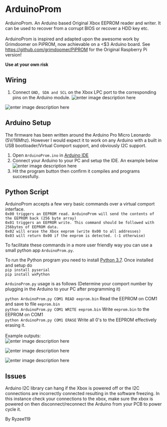 

# ArduinoProm

ArduinoProm. An Arduino based Original Xbox EEPROM reader and writer.
It can be used to recover from a corrupt BIOS or recover a HDD key etc. <br><br>
ArduinoProm is inspired and adapted upon the awesome work by Grimdoomer on PiPROM, now achievable on a <$3 Arduino board.
See https://github.com/grimdoomer/PiPROM for the Original Raspberry Pi version!
  
**Use at your own risk**

## Wiring
1. Connect `GND, SDA and SCL` on the Xbox LPC port to the corresponding pins on the Arduino module.
![enter image description here](https://i.imgur.com/No7bvLF.png)

![enter image description here](https://i.imgur.com/fokwQjY.jpg)
## Arduino Setup
The firmware has been written around the Arduino Pro Micro Leonardo (5V/16Mhz). However I would expect it to work on any Arduino with a built in USB bootloader/Virtual Comport support, and obviously I2C support.
1. Open `ArduinoProm.ino` in [Arduino IDE](https://www.arduino.cc/en/main/software)
2. Connect your Arduino to your PC and setup the IDE. An example below <br> ![enter image description here](https://i.imgur.com/V7CJpkd.png)
3. Hit the program button then confirm it compiles and programs successfully.


## Python Script
ArduinoProm accepts a few very basic commands over a virtual comport interface.  
	`0x00 triggers an EEPROM read. ArduinoProm will send the contents of the EEPROM back (256 byte array)`  
	`0x01 triggers an EEPROM write. This command should be followed with 256bytes of EEPROM data.`  
	`0x02 will erase the Xbox eeprom (write 0x00 to all addresses)`  
	`0x03 will return 0x00 if the eeprom is detected. (-1 otherwise)`  

To facilitate these commands in a more user friendly way you can use a small python app `ArduinoProm.py`.

To run the Python program you need to install [Python 3.7](https://www.python.org). Once installed and setup do  
`pip install pyserial`  
`pip install wxPython`  

`ArduinoProm.py` usage is as follows (Determine your comport number by plugging in the Arduino to your PC after programming it)

`python ArduinoProm.py COM1 READ eeprom.bin` Read the EEPROM on COM1 and save to file `eeprom.bin`  
`python ArduinoProm.py COM1 WRITE eeprom.bin` Write `eeprom.bin` to the EEPROM on COM1  
`python ArduinoProm.py COM1 ERASE` Write all 0's to the EEPROM effectively erasing it.  
<br>
Example outputs:<br>
![enter image description here](https://i.imgur.com/mRRVvAb.png)

![enter image description here](https://i.imgur.com/p308Va2.png)

![enter image description here](https://i.imgur.com/r6GWkpm.png)

## Issues
Arduino I2C library can hang if the Xbox is powered off or the I2C connections are incorrectly connected resulting in the software freezing.
In this instance check your connections to the xbox, make sure the xbox is powered on then disconnect/reconnect the Arduino from your PCB to power cycle it.

By Ryzee119
